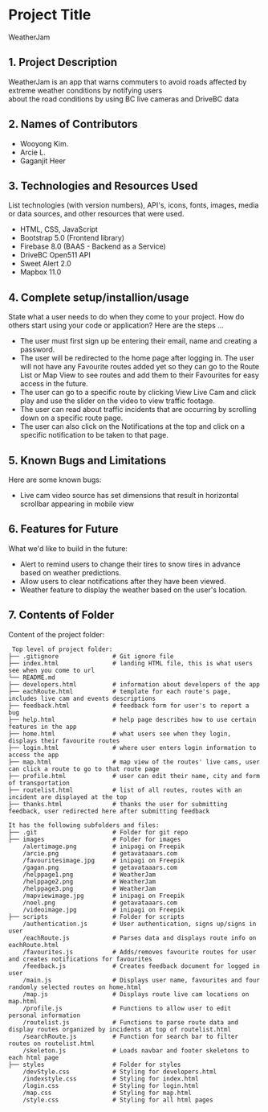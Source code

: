 # Project Title
WeatherJam

## 1. Project Description
WeatherJam is an app that warns commuters to avoid roads affected by extreme weather conditions by notifying users  
about the road conditions by using BC live cameras and DriveBC data 

## 2. Names of Contributors
* Wooyong Kim.
* Arcie L.
* Gaganjit Heer
	
## 3. Technologies and Resources Used
List technologies (with version numbers), API's, icons, fonts, images, media or data sources, and other resources that were used.
* HTML, CSS, JavaScript
* Bootstrap 5.0 (Frontend library)
* Firebase 8.0 (BAAS - Backend as a Service)
* DriveBC Open511 API
* Sweet Alert 2.0
* Mapbox 11.0

## 4. Complete setup/installion/usage
State what a user needs to do when they come to your project.  How do others start using your code or application?
Here are the steps ...
* The user must first sign up be entering their email, name and creating a password.
* The user will be redirected to the home page after logging in. The user will not have any Favourite routes added yet
  so they can go to the Route List or Map View to see routes and add them to their Favourites for easy access in the 
  future.
* The user can go to a specific route by clicking View Live Cam and click play and use the slider on the video to view traffic
  footage.
* The user can read about traffic incidents that are occurring by scrolling down on a specific route page.
* The user can also click on the Notifications at the top and click on a specific notification to be taken to that page.

## 5. Known Bugs and Limitations
Here are some known bugs:
* Live cam video source has set dimensions that result in horizontal scrollbar appearing in mobile view

## 6. Features for Future
What we'd like to build in the future:
* Alert to remind users to change their tires to snow tires in advance based on weather predictions.
* Allow users to clear notifications after they have been viewed.
* Weather feature to display the weather based on the user's location.
	
## 7. Contents of Folder
Content of the project folder:

```
 Top level of project folder: 
├── .gitignore               # Git ignore file
├── index.html               # landing HTML file, this is what users see when you come to url
└── README.md
├── developers.html          # information about developers of the app
├── eachRoute.html           # template for each route's page, includes live cam and events descriptions
├── feedback.html            # feedback form for user's to report a bug
├── help.html                # help page describes how to use certain features in the app
├── home.html                # what users see when they login, displays their favourite routes
├── login.html               # where user enters login information to access the app
├── map.html                 # map view of the routes' live cams, user can click a route to go to that route page
├── profile.html             # user can edit their name, city and form of transportation
├── routelist.html           # list of all routes, routes with an incident are displayed at the top
├── thanks.html              # thanks the user for submitting feedback, user redirected here after submitting feedback

It has the following subfolders and files:
├── .git                     # Folder for git repo
├── images                   # Folder for images
    /alertimage.png          # inipagi on Freepik
    /arcie.png               # getavataaars.com
    /favouritesimage.jpg     # inipagi on Freepik
    /gagan.png               # getavataaars.com
    /helppage1.png           # WeatherJam
    /helppage2.png           # WeatherJam
    /helppage3.png           # WeatherJam
    /mapviewimage.jpg        # inipagi on Freepik
    /noel.png                # getavataaars.com
    /videoimage.jpg          # inipagi on Freepik
├── scripts                  # Folder for scripts
    /authentication.js       # User authentication, signs up/signs in user
    /eachRoute.js            # Parses data and displays route info on eachRoute.html
    /favourites.js           # Adds/removes favourite routes for user and creates notifications for favourites
    /feedback.js             # Creates feedback document for logged in user
    /main.js                 # Displays user name, favourites and four randomly selected routes on home.html
    /map.js                  # Displays route live cam locations on map.html
    /profile.js              # Functions to allow user to edit personal information
    /routelist.js            # Functions to parse route data and display routes organized by incidents at top of routelist.html
    /searchRoute.js          # Function for search bar to filter routes on routelist.html
    /skeleton.js             # Loads navbar and footer skeletons to each html page
├── styles                   # Folder for styles
    /devStyle.css            # Styling for developers.html
    /indexstyle.css          # Styling for index.html
    /login.css               # Styling for login.html
    /map.css                 # Styling for map.html
    /style.css               # Styling for all html pages




```


